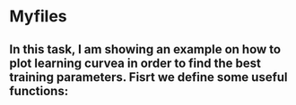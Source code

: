 # Myfiles
In this task, I am showing an example on how to plot learning curvea in order to find
the best training parameters. 
Fisrt we define some useful functions:
  - 
